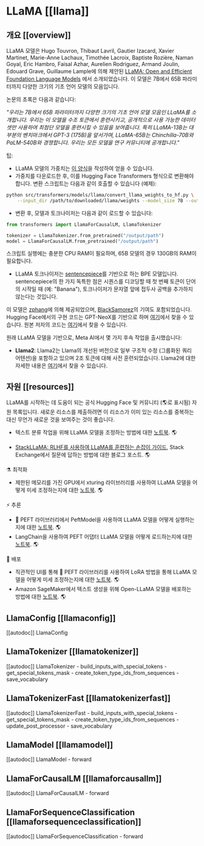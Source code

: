 <!--Copyright 2022 The HuggingFace Team. All rights reserved.

Licensed under the Apache License, Version 2.0 (the "License"); you may not use this file except in compliance with
the License. You may obtain a copy of the License at

http://www.apache.org/licenses/LICENSE-2.0

Unless required by applicable law or agreed to in writing, software distributed under the License is distributed on
an "AS IS" BASIS, WITHOUT WARRANTIES OR CONDITIONS OF ANY KIND, either express or implied. See the License for the
specific language governing permissions and limitations under the License.

⚠️ Note that this file is in Markdown but contain specific syntax for our doc-builder (similar to MDX) that may not be
rendered properly in your Markdown viewer.

-->

# LLaMA [[llama]]

## 개요 [[overview]]

LLaMA 모델은 Hugo Touvron, Thibaut Lavril, Gautier Izacard, Xavier Martinet, Marie-Anne Lachaux, Timothée Lacroix, Baptiste Rozière, Naman Goyal, Eric Hambro, Faisal Azhar, Aurelien Rodriguez, Armand Joulin, Edouard Grave, Guillaume Lample에 의해 제안된 [LLaMA: Open and Efficient Foundation Language Models](https://arxiv.org/abs/2302.13971) 에서 소개되었습니다. 이 모델은 7B에서 65B 파라미터까지 다양한 크기의 기초 언어 모델의 모음입니다.

논문의 초록은 다음과 같습니다:

*"우리는 7B에서 65B 파라미터까지 다양한 크기의 기초 언어 모델 모음인 LLaMA를 소개합니다. 우리는 이 모델을 수조 토큰에서 훈련시키고, 공개적으로 사용 가능한 데이터셋만 사용하여 최첨단 모델을 훈련시킬 수 있음을 보여줍니다. 특히 LLaMA-13B는 대부분의 벤치마크에서 GPT-3 (175B)을 앞서가며, LLaMA-65B는 Chinchilla-70B와 PaLM-540B와 경쟁합니다. 우리는 모든 모델을 연구 커뮤니티에 공개합니다."*

팁:

- LLaMA 모델의 가중치는 [이 양식](https://docs.google.com/forms/d/e/1FAIpQLSfqNECQnMkycAp2jP4Z9TFX0cGR4uf7b_fBxjY_OjhJILlKGA/viewform?usp=send_form)을 작성하여 얻을 수 있습니다.
- 가중치를 다운로드한 후, 이를 Hugging Face Transformers 형식으로 변환해야합니다. 변환 스크립트는 다음과 같이 호출할 수 있습니다 (예제):

```bash
python src/transformers/models/llama/convert_llama_weights_to_hf.py \
    --input_dir /path/to/downloaded/llama/weights --model_size 7B --output_dir /output/path
```

- 변환 후, 모델과 토크나이저는 다음과 같이 로드할 수 있습니다:

```python
from transformers import LlamaForCausalLM, LlamaTokenizer

tokenizer = LlamaTokenizer.from_pretrained("/output/path")
model = LlamaForCausalLM.from_pretrained("/output/path")
```

스크립트 실행에는 충분한 CPU RAM이 필요하며, 65B 모델의 경우 130GB의 RAM이 필요합니다.

- LLaMA 토크나이저는 [sentencepiece](https://github.com/google/sentencepiece)를 기반으로 하는 BPE 모델입니다. sentencepiece의 한 가지 독특한 점은 시퀀스를 디코딩할 때 첫 번째 토큰이 단어의 시작일 때 (예: "Banana"), 토크나이저가 문자열 앞에 접두사 공백을 추가하지 않는다는 것입니다.

이 모델은 [zphang](https://huggingface.co/zphang)에 의해 제공되었으며, [BlackSamorez](https://huggingface.co/BlackSamorez)의 기여도 포함되었습니다. Hugging Face에서의 구현 코드는 GPT-NeoX를 기반으로 하며 [여기](https://github.com/EleutherAI/gpt-neox)에서 찾을 수 있습니다. 원본 저자의 코드는 [여기](https://github.com/facebookresearch/llama)에서 찾을 수 있습니다.


원래 LLaMA 모델을 기반으로, Meta AI에서 몇 가지 후속 작업을 출시했습니다:

- **Llama2**: Llama2는 Llama의 개선된 버전으로 일부 구조적 수정 (그룹화된 쿼리 어텐션)을 포함하고 있으며 2조 토큰에 대해 사전 훈련되었습니다. Llama2에 대한 자세한 내용은 [여기](llama2)에서 찾을 수 있습니다.

## 자원 [[resources]]

LLaMA를 시작하는 데 도움이 되는 공식 Hugging Face 및 커뮤니티 (🌎로 표시됨) 자원 목록입니다. 새로운 리소스를 제출하려면 이 리소스가 이미 있는 리소스를 중복하는 대신 무언가 새로운 것을 보여주는 것이 좋습니다.

<PipelineTag pipeline="text-classification"/>

- 텍스트 분류 작업을 위해 LLaMA 모델을 조정하는 방법에 대한 [노트북](https://colab.research.google.com/github/bigscience-workshop/petals/blob/main/examples/prompt-tuning-sst2.ipynb#scrollTo=f04ba4d2). 🌎

<PipelineTag pipeline="question-answering"/>

- [StackLLaMA: RLHF를 사용하여 LLaMA를 훈련하는 손잡이 가이드](https://huggingface.co/blog/stackllama#stackllama-a-hands-on-guide-to-train-llama-with-rlhf), Stack Exchange에서 질문에 답하는 방법에 대한 블로그 포스트. 🌎

⚗️ 최적화
- 제한된 메모리를 가진 GPU에서 xturing 라이브러리를 사용하여 LLaMA 모델을 어떻게 미세 조정하는지에 대한 [노트북](https://colab.research.google.com/drive/1SQUXq1AMZPSLD4mk3A3swUIc6Y2dclme?usp=sharing). 🌎

⚡️ 추론
- 🤗 PEFT 라이브러리에서 PeftModel을 사용하여 LLaMA 모델을 어떻게 실행하는지에 대한 [노트북](https://colab.research.google.com/github/DominguesM/alpaca-lora-ptbr-7b/blob/main/notebooks/02%20-%20Evaluate.ipynb). 🌎
- LangChain을 사용하여 PEFT 어댑터 LLaMA 모델을 어떻게 로드하는지에 대한 [노트북](https://colab.research.google.com/drive/1l2GiSSPbajVyp2Nk3CFT4t3uH6-5TiBe?usp=sharing). 🌎

🚀 배포
- 직관적인 UI를 통해 🤗 PEFT 라이브러리를 사용하여 LoRA 방법을 통해 LLaMA 모델을 어떻게 미세 조정하는지에 대한 [노트북](https://colab.research.google.com/github/lxe/simple-llama-finetuner/blob/master/Simple_LLaMA_FineTuner.ipynb#scrollTo=3PM_DilAZD8T). 🌎
- Amazon SageMaker에서 텍스트 생성을 위해 Open-LLaMA 모델을 배포하는 방법에 대한 [노트북](https://github.com/aws/amazon-sagemaker-examples/blob/main/introduction_to_amazon_algorithms/jumpstart-foundation-models/text-generation-open-llama.ipynb). 🌎

## LlamaConfig [[llamaconfig]]

[[autodoc]] LlamaConfig


## LlamaTokenizer [[llamatokenizer]]

[[autodoc]] LlamaTokenizer
    - build_inputs_with_special_tokens
    - get_special_tokens_mask
    - create_token_type_ids_from_sequences
    - save_vocabulary

## LlamaTokenizerFast [[llamatokenizerfast]]

[[autodoc]] LlamaTokenizerFast
    - build_inputs_with_special_tokens
    - get_special_tokens_mask
    - create_token_type_ids_from_sequences
    - update_post_processor
    - save_vocabulary

## LlamaModel [[llamamodel]]

[[autodoc]] LlamaModel
    - forward


## LlamaForCausalLM [[llamaforcausallm]]

[[autodoc]] LlamaForCausalLM
    - forward

## LlamaForSequenceClassification [[llamaforsequenceclassification]]

[[autodoc]] LlamaForSequenceClassification
    - forward
